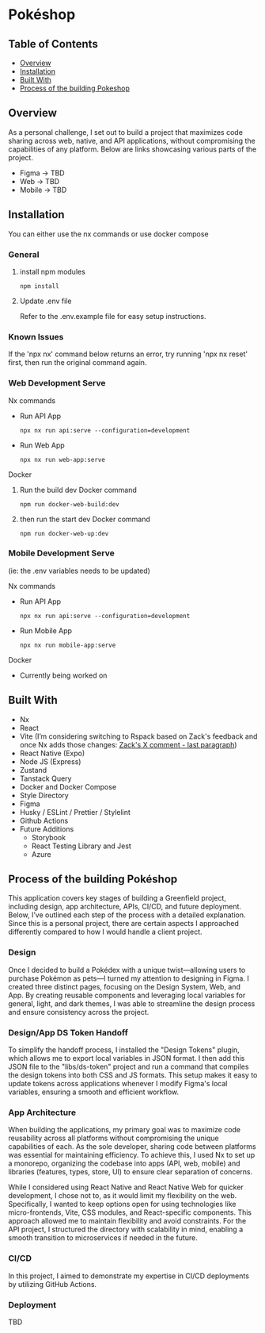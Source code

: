 # Pokéshop

## Table of Contents

- [Overview](#overview)
- [Installation](#installation)
- [Built With](#built-with)
- [Process of the building Pokeshop](#process-of-the-building-pokeshop)

## Overview

As a personal challenge, I set out to build a project that maximizes code sharing across web, native, and API applications, without compromising the capabilities of any platform. Below are links showcasing various parts of the project.

- Figma -> TBD
- Web -> TBD
- Mobile -> TBD

## Installation

You can either use the nx commands or use docker compose

### General

1. install npm modules

   ```
   npm install
   ```

2. Update .env file

   Refer to the .env.example file for easy setup instructions.

### Known Issues

If the 'npx nx' command below returns an error, try running 'npx nx reset' first, then run the original command again.

### Web Development Serve

Nx commands

- Run API App

  ```
  npx nx run api:serve --configuration=development
  ```

- Run Web App

  ```
  npx nx run web-app:serve
  ```

Docker

1. Run the build dev Docker command

   ```
   npm run docker-web-build:dev
   ```

2. then run the start dev Docker command

   ```
   npm run docker-web-up:dev
   ```

### Mobile Development Serve

(ie: the .env variables needs to be updated)

Nx commands

- Run API App

  ```
  npx nx run api:serve --configuration=development
  ```

- Run Mobile App

  ```
  npx nx run mobile-app:serve
  ```

Docker

- Currently being worked on

## Built With

- Nx
- React
- Vite (I’m considering switching to Rspack based on Zack's feedback and once Nx adds those changes: [Zack's X comment - last paragraph](https://x.com/scriptedalchemy/status/1844142742747955410?s=46&t=5iUg3_2JUDlizQ0tJFJ3mA))
- React Native (Expo)
- Node JS (Express)
- Zustand
- Tanstack Query
- Docker and Docker Compose
- Style Directory
- Figma
- Husky / ESLint / Prettier / Stylelint
- Github Actions
- Future Additions
  - Storybook
  - React Testing Library and Jest
  - Azure

## Process of the building Pokéshop

This application covers key stages of building a Greenfield project, including design, app architecture, APIs, CI/CD, and future deployment. Below, I’ve outlined each step of the process with a detailed explanation. Since this is a personal project, there are certain aspects I approached differently compared to how I would handle a client project.

### Design

Once I decided to build a Pokédex with a unique twist—allowing users to purchase Pokémon as pets—I turned my attention to designing in Figma. I created three distinct pages, focusing on the Design System, Web, and App. By creating reusable components and leveraging local variables for general, light, and dark themes, I was able to streamline the design process and ensure consistency across the project.

### Design/App DS Token Handoff

To simplify the handoff process, I installed the "Design Tokens" plugin, which allows me to export local variables in JSON format. I then add this JSON file to the "libs/ds-token" project and run a command that compiles the design tokens into both CSS and JS formats. This setup makes it easy to update tokens across applications whenever I modify Figma's local variables, ensuring a smooth and efficient workflow.

### App Architecture

When building the applications, my primary goal was to maximize code reusability across all platforms without compromising the unique capabilities of each. As the sole developer, sharing code between platforms was essential for maintaining efficiency. To achieve this, I used Nx to set up a monorepo, organizing the codebase into apps (API, web, mobile) and libraries (features, types, store, UI) to ensure clear separation of concerns.

While I considered using React Native and React Native Web for quicker development, I chose not to, as it would limit my flexibility on the web. Specifically, I wanted to keep options open for using technologies like micro-frontends, Vite, CSS modules, and React-specific components. This approach allowed me to maintain flexibility and avoid constraints. For the API project, I structured the directory with scalability in mind, enabling a smooth transition to microservices if needed in the future.

### CI/CD

In this project, I aimed to demonstrate my expertise in CI/CD deployments by utilizing GitHub Actions.

### Deployment

TBD

